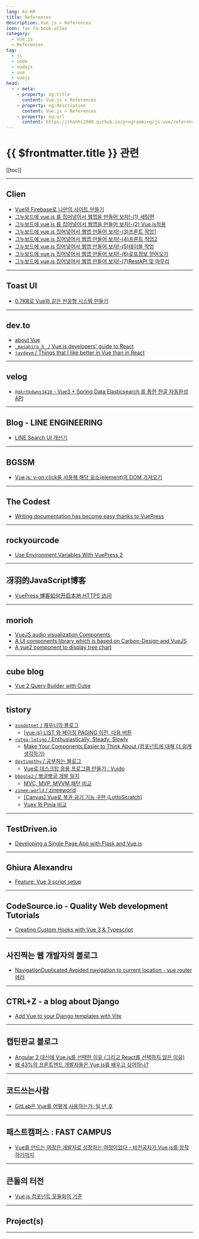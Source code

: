 ```yaml
---
lang: ko-KR
title: References
description: Vue.js > References
icon: fas fa-book-atlas
category:
  - Vue.js 
  - References
tag: 
  - js
  - node
  - nodejs
  - vue
  - vuejs
head:
  - - meta:
    - property: og:title
      content: Vue.js > References
    - property: og:description
      content: Vue.js > References
    - property: og:url
      content: https://chanhi2000.github.io/programming/js-vue/references.html
---
```


# {{ $frontmatter.title }} 관련

[[toc]]

---

## Clien

- [Vue와 Firebase로 나만의 사이트 만들기](https://www.clien.net/service/board/lecture/15244603)
- [그누보드에 vue.js 를 집어넣어서 웹앱을 만들어 보자!-(1) 세팅편](https://www.clien.net/service/board/lecture/17960697)
- [그누보드에 vue.js 를 집어넣어서 웹앱을 만들어 보자!-(2) Vue.js적용](https://www.clien.net/service/board/lecture/17962453)
- [그누보드에 vue.js 집어넣어서 웹앱 만들어 보자!-(3)프론트 작업1](https://www.clien.net/service/board/lecture/17964735)
- [그누보드에 vue.js 집어넣어서 웹앱 만들어 보자!-(4)프론트 작업2](https://www.clien.net/service/board/lecture/17966827)
- [그누보드에 vue.js 집어넣어서 웹앱 만들어 보자!-(5)테이블 작업](https://www.clien.net/service/board/lecture/17969157)
- [그누보드에 vue.js 집어넣어서 웹앱 만들어 보자!-(6)로또정보 얻어오기](https://www.clien.net/service/board/lecture/17970633)
- [그누보드에 vue.js 집어넣어서 웹앱 만들어 보자!-(7)RestAPI 및 마무리](https://www.clien.net/service/board/lecture/17972239)

---

## Toast UI

- [0.7KB로 Vue와 같은 반응형 시스템 만들기](https://ui.toast.com/posts/ko_20190531) <!-- TODO: 작성 (https://chanhi2000.github.io/bookshelf/ui.toast.com/20190531.md) -->

---

## <FontIcon icon="fa-brands fa-dev"/>dev.to

- [about Vue](https://dev.to/t/vue)
- [`_masahiro_h_` / Vue.js developers' guide to React](https://dev.to/_masahiro_h_/vue-js-developers-guide-to-react-lg0)
- [`jaydevm` / Things that I like better in Vue than in React](https://dev.to/jaydevm/things-that-i-like-better-in-vue-than-in-react-56o3)

---

## <FontIcon icon="iconfont icon-velog"/>velog

- [`@qkrtkdwns3410` - Vue3 + Spring Data Elasticsearch 를 통한 한글 자동완성 API](https://velog.io/@qkrtkdwns3410/Vue3-Spring-Data-Elasticsearch-%EB%A5%BC-%ED%86%B5%ED%95%9C-%ED%95%9C%EA%B8%80-%EC%9E%90%EB%8F%99%EC%99%84%EC%84%B1-API)

---

## Blog - LINE ENGINEERING

- [LINE Search UI 개선기](https://engineering.linecorp.com/ko/blog/improve-line-search-ui) <!-- TODO: 작성 (https://chanhi2000.github.io/bookshelf/engineering.linecorp.com/improve-line-search-ui.md) -->

---

## BGSSM

- [Vue.js: v-on:click을 사용해 해당 요소(element)의 DOM 가져오기](http://yoonbumtae.com/?p=2810)

---

## The Codest

- [Writing documentation has become easy thanks to VuePress](https://thecodest.co/blog/writing-documentation-has-become-easy-thanks-to-vuepress)

---

## rockyourcode 

- [Use Environment Variables With VuePress 2](https://www.rockyourcode.com/use-environment-variables-with-vuepress-2)

---

## 冴羽的JavaScript博客

- [VuePress 博客如何开启本地 HTTPS 访问](https://segmentfault.com/a/1190000041416203/en)

---

## morioh

- [VueJS audio visualization Components](https://morioh.com/p/32b4e58d0c27)
- [A UI components library which is based on Carbon-Design and VueJS](https://morioh.com/p/bec715bd9fa8)
- [A vue2 component to display tree chart](https://morioh.com/p/819531f4c7f3)

---

## cube blog

- [Vue 2 Query Builder with Cube](https://cube.dev/blog/vue-query-builder-with-cubejs)

---

## tistory

- [`aspdotnet` / 재우니의 블로그](https://aspdotnet.tistory.com/m/)
  - [[vue.js] LIST 와 페이징 PAGING 이전, 다음 버튼](https://aspdotnet.tistory.com/m/3137)
  <!-- END: aspdotnet -->
- [`rutgo-letsgo` / Enthusiastically, Steady, Slowly](https://rutgo-letsgo.tistory.com/m/)
  - [Make Your Components Easier to Think About (컴포넌트에 대해 더 쉽게 생각하기)](https://rutgo-letsgo.tistory.com/m/entry/Make-Your-Components-Easier-to-Think-About-%EC%BB%B4%ED%8F%AC%EB%84%8C%ED%8A%B8%EC%97%90-%EB%8C%80%ED%95%B4-%EB%8D%94-%EC%89%BD%EA%B2%8C-%EC%83%9D%EA%B0%81%ED%95%98%EA%B8%B0)
  <!-- END: rutgo-letsgo -->
- [`devtimothy` / 공부하는 블로그](https://devtimothy.tistory.com/m/)
  - [Vue로 데스크탑 응용 프로그램 만들기 : Vuido](https://devtimothy.tistory.com/m/91)
  <!-- END: devtimothy -->
- [`bbogle2` / 뽀글뽀글 개발 일지](https://bbogle2.tistory.com/m/)
  - [MVC, MVP, MVVM 패턴 비교](https://bbogle2.tistory.com/m/entry/MVC-MVP-MVVM-%ED%8C%A8%ED%84%B4-%EB%B9%84%EA%B5%90)
  <!-- END: bbogle2 -->
- [`zinee-world` / zineeworld](https://zinee-world.tistory.com/m/)
  - [\[Canvas\] Vue로 복권 긁기 기능 구현 (LottoScratch)](https://zinee-world.tistory.com/m/653)
  - [Vuex 와 Pinia 비교](https://zinee-world.tistory.com/m/661)
  <!-- END: zinee-world -->
<!-- END: tistory.com -->

---

## TestDriven.io

- [Developing a Single Page App with Flask and Vue.js](https://testdriven.io/blog/developing-a-single-page-app-with-flask-and-vuejs)

---

## Ghiura Alexandru

- [Feature: Vue 3 script setup](https://ghalex.com/feature-vue-3-script-setup)

---

## CodeSource.io - Quality Web development Tutorials

- [Creating Custom Hooks with Vue 3 & Typescript](https://codesource.io/creating-custom-hooks-with-vue-3-typescript)

---

## 사진찍는 웹 개발자의 블로그

- [NavigationDuplicated Avoided navigation to current location - vue router 에러](https://donghoon-song.github.io/vue.js/navigationduplicated-avoided-navigation-to-current-location---vue-router-%EC%97%90%EB%9F%AC/)

---

## CTRL+Z - a blog about Django

- [Add Vue to your Django templates with Vite](https://ctrlzblog.com/add-vue-to-your-django-templates-with-vite)

---

## 캡틴판교 블로그

- [Angular 2 대신에 Vue.js를 선택한 이유 (그리고 React를 선택하지 않은 이유)](https://joshua1988.github.io/web-development/translation/why-we-moved-from-angular2-to-vuejs/)
- [왜 43%의 프론트엔드 개발자들은 Vue.js를 배우고 싶어하나?](https://joshua1988.github.io/web-development/translation/why-43percent-devs-wanna-learn-vuejs/)

---

## 코드쓰는사람

- [GitLab은 Vue를 어떻게 사용하는가: 일 년 후](https://taegon.kim/archives/6698)

---

## 패스트캠퍼스 : FAST CAMPUS

- [Vue를 만드는 여정은 개발자로 성장하는 여정이었다 - 비전공자가 Vue.js를 창작하기까지](https://m.blog.naver.com/fastcampus/220969253285)

---

## 큰돌의 터전

- [Vue.js  컴포넌트 모듈화의 기준](https://m.blog.naver.com/jhc9639/223545702387)

---

## Project(s)

<SiteInfo
  name="GOV.UK Vue"
  desc="Vue versions of every GOV.UK component"
  url="https://govukvue.org/"
  logo="https://govukvue.org/favicon.ico"
  preview="https://govukvue.org/assets/images/gv-twitter.png"/>

---

<TagLinks />